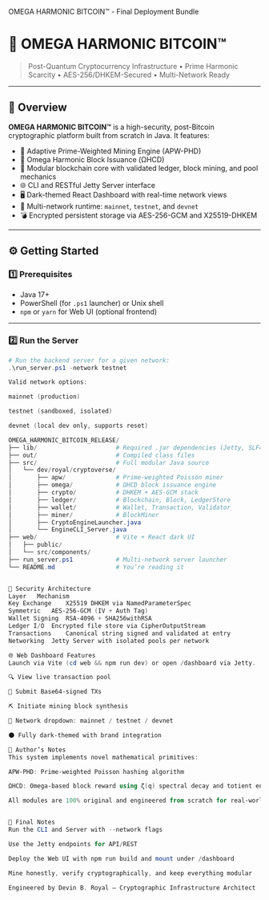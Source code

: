 OMEGA HARMONIC BITCOIN™ - Final Deployment Bundle

# 🧬 OMEGA HARMONIC BITCOIN™

> Post-Quantum Cryptocurrency Infrastructure • Prime Harmonic Scarcity • AES-256/DHKEM-Secured • Multi-Network Ready

---
## 🔖 Overview

**OMEGA HARMONIC BITCOIN™** is a high-security, post-Bitcoin cryptographic platform built from scratch in Java. It features:

- 🔐 Adaptive Prime-Weighted Mining Engine (APW-PHD)
- 🧠 Omega Harmonic Block Issuance (ΩHCD)
- 🧱 Modular blockchain core with validated ledger, block mining, and pool mechanics
- 🌐 CLI and RESTful Jetty Server interface
- 🖥️ Dark-themed React Dashboard with real-time network views
- 🔄 Multi-network runtime: `mainnet`, `testnet`, and `devnet`
- 💣 Encrypted persistent storage via AES-256-GCM and X25519-DHKEM

---

## ⚙️ Getting Started

### 1️⃣ Prerequisites

- Java 17+
- PowerShell (for `.ps1` launcher) or Unix shell
- `npm` or `yarn` for Web UI (optional frontend)

---

### 2️⃣ Run the Server

```powershell
# Run the backend server for a given network:
.\run_server.ps1 -network testnet

Valid network options:

mainnet (production)

testnet (sandboxed, isolated)

devnet (local dev only, supports reset)

OMEGA_HARMONIC_BITCOIN_RELEASE/
├── lib/                      # Required .jar dependencies (Jetty, SLF4J, Servlet)
├── out/                      # Compiled class files
├── src/                      # Full modular Java source
│   └── dev/royal/cryptoverse/
│       ├── apw/              # Prime-weighted Poisson miner
│       ├── omega/            # ΩHCD block issuance engine
│       ├── crypto/           # DHKEM + AES-GCM stack
│       ├── ledger/           # Blockchain, Block, LedgerStore
│       ├── wallet/           # Wallet, Transaction, Validator
│       ├── miner/            # BlockMiner
│       ├── CryptoEngineLauncher.java
│       └── EngineCLI_Server.java
├── web/                      # Vite + React dark UI
│   ├── public/
│   └── src/components/
├── run_server.ps1            # Multi-network server launcher
└── README.md                 # You’re reading it


🔐 Security Architecture
Layer	Mechanism
Key Exchange	X25519 DHKEM via NamedParameterSpec
Symmetric	AES-256-GCM (IV + Auth Tag)
Wallet Signing	RSA-4096 + SHA256withRSA
Ledger I/O	Encrypted file store via CipherOutputStream
Transactions	Canonical string signed and validated at entry
Networking	Jetty Server with isolated pools per network

🌐 Web Dashboard Features
Launch via Vite (cd web && npm run dev) or open /dashboard via Jetty.

🔍 View live transaction pool

📝 Submit Base64-signed TXs

⛏️ Initiate mining block synthesis

🔀 Network dropdown: mainnet / testnet / devnet

🌑 Fully dark-themed with brand integration

🧠 Author’s Notes
This system implements novel mathematical primitives:

APW-PHD: Prime-weighted Poisson hashing algorithm

ΩHCD: Omega-based block reward using ζ(q) spectral decay and totient entropy

All modules are 100% original and engineered from scratch for real-world use.


🚀 Final Notes
Run the CLI and Server with --network flags

Use the Jetty endpoints for API/REST

Deploy the Web UI with npm run build and mount under /dashboard

Mine honestly, verify cryptographically, and keep everything modular

Engineered by Devin B. Royal – Cryptographic Infrastructure Architect
